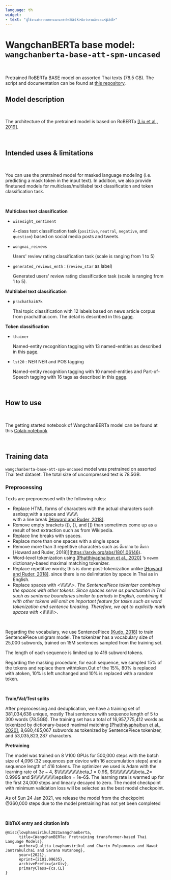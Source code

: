 ```yaml
---
language: th
widget:
- text: "ผู้ใช้งานท่าอากาศยานนานาชาติ<mask>มีกว่าสามล้านคน<pad>"
---
```


# WangchanBERTa base model: `wangchanberta-base-att-spm-uncased`

<br>

Pretrained RoBERTa BASE model on assorted Thai texts (78.5 GB).
The script and documentation can be found at [this repository](https://github.com/vistec-AI/thai2transformers).
<br>

## Model description

<br>

The architecture of the pretrained model is based on RoBERTa [[Liu et al., 2019]](https://arxiv.org/abs/1907.11692). 

<br>


## Intended uses & limitations

<br>

You can use the pretrained model for masked language modeling (i.e. predicting a mask token in the input text). In addition, we also provide finetuned models for multiclass/multilabel text classification and token classification task.

<br>

**Multiclass text classification**


-  `wisesight_sentiment` 
     
    4-class text classification task (`positive`, `neutral`, `negative`, and `question`) based on social media posts and tweets.

-  `wongnai_reivews` 

    Users' review rating classification task (scale is ranging from 1 to 5)

-  `generated_reviews_enth` : (`review_star` as label)

    Generated users' review rating classification task (scale is ranging from 1 to 5).

**Multilabel text classification**

-  `prachathai67k`

    Thai topic classification with 12 labels based on news article corpus from prachathai.com. The detail is described in this [page](https://huggingface.co/datasets/prachathai67k).
    



**Token classification**

-  `thainer` 

    Named-entity recognition tagging with 13 named-entities as described in this [page](https://huggingface.co/datasets/thainer).

-  `lst20` : NER NER and POS tagging
 
     Named-entity recognition tagging with 10 named-entities and Part-of-Speech tagging with 16 tags as described in this [page](https://huggingface.co/datasets/lst20).

<br>

## How to use

<br>

The getting started notebook of WangchanBERTa model can be found at this [Colab notebook](https://colab.research.google.com/drive/1Kbk6sBspZLwcnOE61adAQo30xxqOQ9ko)

<br>

## Training data

`wangchanberta-base-att-spm-uncased` model was pretrained on assorted Thai text dataset. The total size of uncompressed text is 78.5GB.

### Preprocessing

Texts are preprocessed with the following rules:

- Replace HTML forms of characters with the actual characters such asnbsp;with a space and \\\\\\\\\\\\\\\\<br /> with a line break [[Howard and Ruder, 2018]](https://arxiv.org/abs/1801.06146).
- Remove empty brackets ((), {}, and []) than sometimes come up as a result of text extraction such as from Wikipedia.
- Replace line breaks with spaces.
- Replace more than one spaces with a single space
- Remove more than 3 repetitive characters such as ดีมากกก to ดีมาก [Howard and Ruder, 2018]](https://arxiv.org/abs/1801.06146).
- Word-level tokenization using [[Phatthiyaphaibun et al., 2020]](https://zenodo.org/record/4319685#.YA4xEGQzaDU) ’s `newmm` dictionary-based maximal matching tokenizer.
- Replace repetitive words; this is done post-tokenization unlike [[Howard and Ruder, 2018]](https://arxiv.org/abs/1801.06146). since there is no delimitation by space in Thai as in English.
- Replace spaces with <\\\\\\\\\\\\\\\\_>. The SentencePiece tokenizer combines the spaces with other tokens. Since spaces serve as punctuation in Thai such as sentence boundaries similar to periods in English, combining it with other tokens will omit an important feature for tasks such as word tokenization and sentence breaking. Therefore, we opt to explicitly mark spaces with <\\\\\\\\\\\\\\\\_>.

<br>


Regarding the vocabulary, we use SentencePiece [[Kudo, 2018]](https://arxiv.org/abs/1808.06226) to train SentencePiece unigram model.
The tokenizer has a vocabulary size of 25,000 subwords, trained on 15M sentences  sampled from the training set.


The length of each sequence is limited up to 416 subword tokens.

Regarding the masking procedure, for each sequence, we sampled 15% of the tokens and replace them with<mask>token.Out of the 15%, 80% is replaced with a<mask>token, 10% is left unchanged and 10% is replaced with a random token.

<br>

**Train/Val/Test splits**

After preprocessing and deduplication, we have a training set of 381,034,638 unique, mostly Thai sentences with sequence length of 5 to 300 words (78.5GB). The training set has a total of 16,957,775,412 words as tokenized by dictionary-based maximal matching [[Phatthiyaphaibun et al., 2020]](https://zenodo.org/record/4319685#.YA4xEGQzaDU), 8,680,485,067 subwords as tokenized by SentencePiece tokenizer, and 53,035,823,287 characters.
<br>

**Pretraining**

The model was trained on 8 V100 GPUs for 500,000 steps with the batch size of 4,096 (32 sequences per device with 16 accumulation steps) and a sequence length of 416 tokens. The optimizer we used is Adam with the learning rate of $3e-4$, $\\\\\\\\\\\\\\\\beta_1 = 0.9$, $\\\\\\\\\\\\\\\\beta_2= 0.999$ and $\\\\\\\\\\\\\\\\epsilon = 1e-6$. The learning rate is warmed up for the first 24,000 steps and linearly decayed to zero. The model checkpoint with minimum validation loss will be selected as the best model checkpoint. 

As of Sun 24 Jan 2021, we release the model from the checkpoint @360,000 steps due to the model pretraining has not yet been completed

<br>

**BibTeX entry and citation info**

```
@misc{lowphansirikul2021wangchanberta,
      title={WangchanBERTa: Pretraining transformer-based Thai Language Models}, 
      author={Lalita Lowphansirikul and Charin Polpanumas and Nawat Jantrakulchai and Sarana Nutanong},
      year={2021},
      eprint={2101.09635},
      archivePrefix={arXiv},
      primaryClass={cs.CL}
}
```
